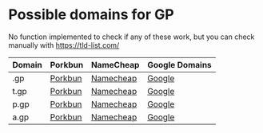 # Possible domains for GP

No function implemented to check if any of these work, but you can check manually with https://tld-list.com/

| Domain | Porkbun | NameCheap | Google Domains |
|---|---|---|---|
| .gp | [Porkbun](https://porkbun.com/checkout/search?prb=e814663da1&tlds=&idnLanguage=&search=search&q=.gp) | [Namecheap](https://www.namecheap.com/domains/registration/results/?domain=.gp) | [Google](https://domains.google.com/registrar/search?searchTerm=.gp) |
| t.gp | [Porkbun](https://porkbun.com/checkout/search?prb=e814663da1&tlds=&idnLanguage=&search=search&q=t.gp) | [Namecheap](https://www.namecheap.com/domains/registration/results/?domain=t.gp) | [Google](https://domains.google.com/registrar/search?searchTerm=t.gp) |
| p.gp | [Porkbun](https://porkbun.com/checkout/search?prb=e814663da1&tlds=&idnLanguage=&search=search&q=p.gp) | [Namecheap](https://www.namecheap.com/domains/registration/results/?domain=p.gp) | [Google](https://domains.google.com/registrar/search?searchTerm=p.gp) |
| a.gp | [Porkbun](https://porkbun.com/checkout/search?prb=e814663da1&tlds=&idnLanguage=&search=search&q=a.gp) | [Namecheap](https://www.namecheap.com/domains/registration/results/?domain=a.gp) | [Google](https://domains.google.com/registrar/search?searchTerm=a.gp) |
